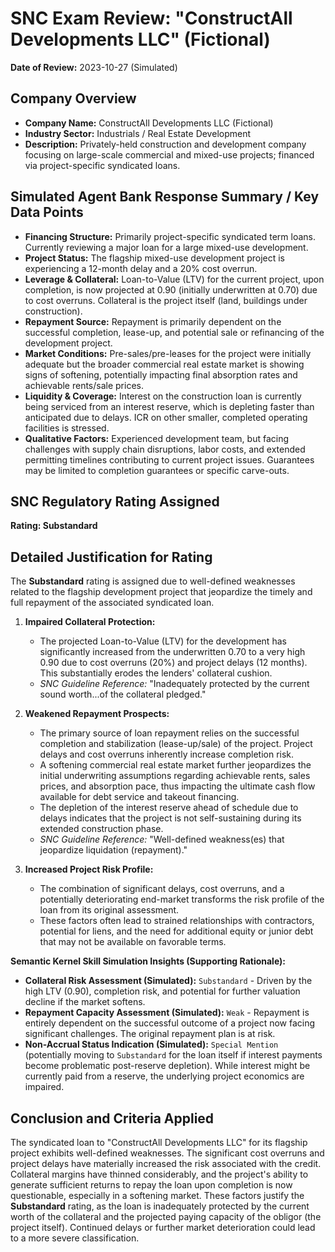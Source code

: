 # SNC Exam Review: "ConstructAll Developments LLC" (Fictional)

**Date of Review:** 2023-10-27 (Simulated)

## Company Overview
- **Company Name:** ConstructAll Developments LLC (Fictional)
- **Industry Sector:** Industrials / Real Estate Development
- **Description:** Privately-held construction and development company focusing on large-scale commercial and mixed-use projects; financed via project-specific syndicated loans.

## Simulated Agent Bank Response Summary / Key Data Points
- **Financing Structure:** Primarily project-specific syndicated term loans. Currently reviewing a major loan for a large mixed-use development.
- **Project Status:** The flagship mixed-use development project is experiencing a 12-month delay and a 20% cost overrun.
- **Leverage & Collateral:** Loan-to-Value (LTV) for the current project, upon completion, is now projected at 0.90 (initially underwritten at 0.70) due to cost overruns. Collateral is the project itself (land, buildings under construction).
- **Repayment Source:** Repayment is primarily dependent on the successful completion, lease-up, and potential sale or refinancing of the development project.
- **Market Conditions:** Pre-sales/pre-leases for the project were initially adequate but the broader commercial real estate market is showing signs of softening, potentially impacting final absorption rates and achievable rents/sale prices.
- **Liquidity & Coverage:** Interest on the construction loan is currently being serviced from an interest reserve, which is depleting faster than anticipated due to delays. ICR on other smaller, completed operating facilities is stressed.
- **Qualitative Factors:** Experienced development team, but facing challenges with supply chain disruptions, labor costs, and extended permitting timelines contributing to current project issues. Guarantees may be limited to completion guarantees or specific carve-outs.

## SNC Regulatory Rating Assigned
**Rating: Substandard**

## Detailed Justification for Rating
The **Substandard** rating is assigned due to well-defined weaknesses related to the flagship development project that jeopardize the timely and full repayment of the associated syndicated loan.

1.  **Impaired Collateral Protection:**
    *   The projected Loan-to-Value (LTV) for the development has significantly increased from the underwritten 0.70 to a very high 0.90 due to cost overruns (20%) and project delays (12 months). This substantially erodes the lenders' collateral cushion.
    *   *SNC Guideline Reference:* "Inadequately protected by the current sound worth...of the collateral pledged."

2.  **Weakened Repayment Prospects:**
    *   The primary source of loan repayment relies on the successful completion and stabilization (lease-up/sale) of the project. Project delays and cost overruns inherently increase completion risk.
    *   A softening commercial real estate market further jeopardizes the initial underwriting assumptions regarding achievable rents, sales prices, and absorption pace, thus impacting the ultimate cash flow available for debt service and takeout financing.
    *   The depletion of the interest reserve ahead of schedule due to delays indicates that the project is not self-sustaining during its extended construction phase.
    *   *SNC Guideline Reference:* "Well-defined weakness(es) that jeopardize liquidation (repayment)."

3.  **Increased Project Risk Profile:**
    *   The combination of significant delays, cost overruns, and a potentially deteriorating end-market transforms the risk profile of the loan from its original assessment.
    *   These factors often lead to strained relationships with contractors, potential for liens, and the need for additional equity or junior debt that may not be available on favorable terms.

**Semantic Kernel Skill Simulation Insights (Supporting Rationale):**
*   **Collateral Risk Assessment (Simulated):** `Substandard` - Driven by the high LTV (0.90), completion risk, and potential for further valuation decline if the market softens.
*   **Repayment Capacity Assessment (Simulated):** `Weak` - Repayment is entirely dependent on the successful outcome of a project now facing significant challenges. The original repayment plan is at risk.
*   **Non-Accrual Status Indication (Simulated):** `Special Mention` (potentially moving to `Substandard` for the loan itself if interest payments become problematic post-reserve depletion). While interest might be currently paid from a reserve, the underlying project economics are impaired.

## Conclusion and Criteria Applied
The syndicated loan to "ConstructAll Developments LLC" for its flagship project exhibits well-defined weaknesses. The significant cost overruns and project delays have materially increased the risk associated with the credit. Collateral margins have thinned considerably, and the project's ability to generate sufficient returns to repay the loan upon completion is now questionable, especially in a softening market. These factors justify the **Substandard** rating, as the loan is inadequately protected by the current worth of the collateral and the projected paying capacity of the obligor (the project itself). Continued delays or further market deterioration could lead to a more severe classification.
